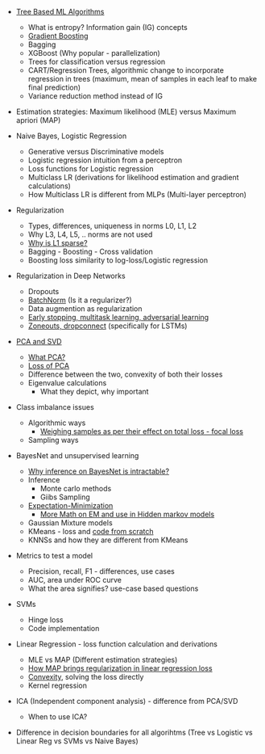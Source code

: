 * [Tree Based ML Algorithms](https://www.analyticsvidhya.com/blog/2016/04/tree-based-algorithms-complete-tutorial-scratch-in-python/)
 
    * What is entropy? Information gain (IG) concepts
    * [Gradient Boosting](https://en.wikipedia.org/wiki/Gradient_boosting) 
    * Bagging 
    * XGBoost (Why popular - parallelization)
    * Trees for classification versus regression
    * CART/Regression Trees, algorithmic change to incorporate regression in trees (maximum, mean of samples in each leaf to make final prediction)
    * Variance reduction method instead of IG

* Estimation strategies: Maximum likelihood (MLE) versus Maximum apriori (MAP)

* Naive Bayes, Logistic Regression
    * Generative versus Discriminative models
    * Logistic regression intuition from a perceptron
    * Loss functions for Logistic regression
    * Multiclass LR (derivations for likelihood estimation and gradient calculations)
    * How Multiclass LR is different from MLPs (Multi-layer perceptron)

* Regularization
    * Types, differences, uniqueness in norms L0, L1, L2 
    * Why L3, L4, L5, .. norms are not used
    * [Why is L1 sparse?](https://stats.stackexchange.com/questions/45643/why-l1-norm-for-sparse-models)
    * Bagging - Boosting - Cross validation
    * Boosting loss similarity to log-loss/Logistic regression

* Regularization in Deep Networks
    * Dropouts
    * [BatchNorm](https://www.quora.com/Is-there-a-theory-for-why-batch-normalization-has-a-regularizing-effect) (Is it a regularizer?)
    * Data augmention as regularization
    * [Early stopping, multitask learning, adversarial learning](https://towardsdatascience.com/regularization-techniques-for-neural-networks-e55f295f2866)
    * [Zoneouts, dropconnect](https://medium.com/@bingobee01/a-review-of-dropout-as-applied-to-rnns-72e79ecd5b7b) (specifically for LSTMs)

* [PCA and SVD](https://stats.stackexchange.com/questions/134282/relationship-between-svd-and-pca-how-to-use-svd-to-perform-pca)
    * [What PCA?](https://towardsdatascience.com/a-one-stop-shop-for-principal-component-analysis-5582fb7e0a9c)
    * [Loss of PCA](http://alexhwilliams.info/itsneuronalblog/2016/03/27/pca/)
    * Difference between the two, convexity of both their losses
    * Eigenvalue calculations
        * What they depict, why important
    
* Class imbalance issues
    * Algorithmic ways
        * [Weighing samples as per their effect on total loss - focal loss](https://medium.com/analytics-vidhya/how-focal-loss-fixes-the-class-imbalance-problem-in-object-detection-3d2e1c4da8d7)
    * Sampling ways 

* BayesNet and unsupervised learning
    * [Why inference on BayesNet is intractable?](https://www.quora.com/Why-is-exact-inference-in-a-bayesian-network-intractable)
    * Inference
        * Monte carlo methods
        * Giibs Sampling
    * [Expectation-Minimization](http://cs229.stanford.edu/notes/cs229-notes7b.pdf)
        * [More Math on EM and use in Hidden markov models](http://www.cs.cmu.edu/~aarti/Class/10701/readings/gentle_tut_HMM.pdf)
    * Gaussian Mixture models
    * KMeans - loss and [code from scratch](http://www.datasciencecourse.org/notes/unsupervised/)
    * KNNSs and how they are different from KMeans

* Metrics to test a model
    * Precision, recall, F1 - differences, use cases
    * AUC, area under ROC curve
    * What the area signifies? use-case based questions

* SVMs
    * Hinge loss
    * Code implementation

* Linear Regression - loss function calculation and derivations
    * MLE vs MAP (Different estimation strategies)
    * [How MAP brings regularization in linear regression loss](https://math.stackexchange.com/questions/2917109/map-solution-for-linear-regression-what-is-a-gaussian-prior)
    * [Convexity](https://stats.stackexchange.com/questions/160179/do-we-need-gradient-descent-to-find-the-coefficients-of-a-linear-regression-mode/164164%23164164), solving the loss directly 
    * Kernel regression

* ICA (Independent component analysis) - difference from PCA/SVD
    * When to use ICA?

* Difference in decision boundaries for all algorihtms (Tree vs Logistic vs Linear Reg vs SVMs vs Naive Bayes)









    